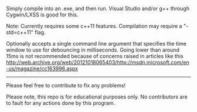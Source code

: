 Simply compile into an .exe, and then run. Visual Studio and/or g++ through Cygwin/LXSS is good for this.

Note: Currently requires some c++11 features. Compilation may require a "-std=c++11" flag.

Optionally accepts a single command line argument that specifies the time window to use for debouncing in milliseconds. 
Going lower than around 15ms is not recommended because of concerns raised in articles like this
http://web.archive.org/web/20121018065403/http://msdn.microsoft.com/en-us/magazine/cc163996.aspx

---

Please feel free to contribute to fix any problems!

Please note, this repo is for educational purposes only. No contributors are to fault for any actions done by this program.
